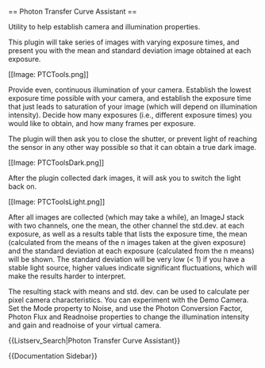 == Photon Transfer Curve Assistant ==

Utility to help establish camera and illumination properties.

This plugin will take series of images with varying exposure times, and present you with the mean and standard deviation image obtained at each exposure.

[[Image: PTCTools.png]]

Provide even, continuous illumination of your camera.  Establish the lowest exposure time possible with your camera, and establish the exposure time that just leads to saturation of your image (which will depend on illumination intensity). Decide how many exposures (i.e., different exposure times) you would like to obtain, and how many frames per exposure.  

The plugin will then ask you to close the shutter, or prevent light of reaching the sensor in any other way possible so that it can obtain a true dark image.  

[[Image: PTCToolsDark.png]]

After the plugin collected dark images, it will ask you to switch the light back on.  

[[Image: PTCToolsLight.png]]

After all images are collected (which may take a while), an ImageJ stack with two channels, one the mean, the other channel the std.dev. at each exposure, as well as a results table that lists the exposure time, the mean (calculated from the means of the n images taken at the given exposure) and the standard deviation at each exposure (calculated from the n means) will be shown.  The standard deviation will be very low  (< 1) if you have a stable light source, higher values indicate significant fluctuations, which will make the results harder to interpret.  

The resulting stack with means and std. dev. can be used to calculate per pixel camera characteristics.  You can experiment with the Demo Camera. Set the Mode property to Noise, and use the Photon Conversion Factor, Photon Flux and Readnoise properties to change the illumination intensity and gain and readnoise of your virtual camera.  

{{Listserv_Search|Photon Transfer Curve Assistant}}

{{Documentation Sidebar}}
